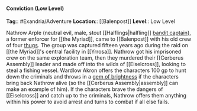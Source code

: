 #### Conviction (Low Level)
**Tag**:: #Exandria/Adventure
**Location**:: [[Balenpost]]
**Level**:: Low Level

 Nathrow Arple (neutral evil, male, stout [[Halflings|halfling]] [bandit captain](https://www.dndbeyond.com/monsters/bandit-captain)), a former enforcer for [[the Myriad]], came to [[Balenpost]] with his old crew of four [thugs](https://www.dndbeyond.com/monsters/thug). The group was captured fifteen years ago during the raid on [[the Myriad]]'s central facility in [[Yrrosa]]. Nathrow got his imprisoned crew on the same exploration team, then they murdered their [[Cerberus Assembly]] leader and made off into the wilds of [[Eiselcross]], looking to steal a fishing vessel. Wardlow Akron offers the characters 100 gp to hunt down the criminals and throws in a [gem of brightness](https://www.dndbeyond.com/magic-items/gem-of-brightness) if the characters bring back Nathrow alive (so the [[Cerberus Assembly|assembly]] can make an example of him). If the characters brave the dangers of [[Eiselcross]] and catch up to the criminals, Nathrow offers them anything within his power to avoid arrest and turns to combat if all else fails.
